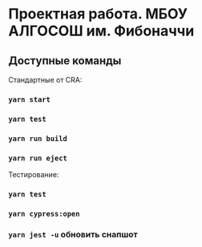 # Проектная работа. МБОУ АЛГОСОШ им. Фибоначчи

## Доступные команды

Стандартные от CRA:
### `yarn start`
### `yarn test`
### `yarn run build`
### `yarn run eject`

Тестирование:
### `yarn test`
### `yarn cypress:open`
### `yarn jest -u` обновить снапшот


